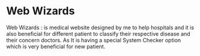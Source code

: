 # Web Wizards
Web Wizards : is medical website designed by me to help hospitals and it is also beneficial for different patient to classify their respective disease and their concern doctors.
As It is having a special System Checker option which is very beneficial for new patient.
